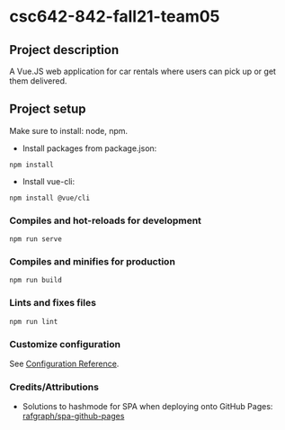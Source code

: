 # csc642-842-fall21-team05


## Project description
A Vue.JS web application for car rentals where users can pick up or get them delivered.

## Project setup
Make sure to install: node, npm.

- Install packages from package.json:
```
npm install
```

- Install vue-cli:
```
npm install @vue/cli
```

### Compiles and hot-reloads for development
```
npm run serve
```

### Compiles and minifies for production
```
npm run build
```

### Lints and fixes files
```
npm run lint
```

### Customize configuration
See [Configuration Reference](https://cli.vuejs.org/config/).


### Credits/Attributions
- Solutions to hashmode for SPA when deploying onto GitHub Pages: [rafgraph/spa-github-pages](https://github.com/rafgraph/spa-github-pages)